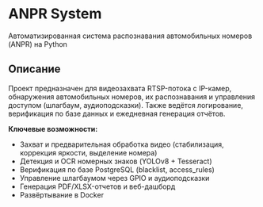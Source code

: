 # ANPR System
Автоматизированная система распознавания автомобильных номеров (ANPR) на Python

## Описание
Проект предназначен для видеозахвата RTSP-потока с IP-камер, обнаружения автомобильных номеров, их распознавания и управления доступом (шлагбаум, аудиоподсказки). Также ведётся логирование, верификация по базе данных и ежедневная генерация отчётов.

**Ключевые возможности:**
- Захват и предварительная обработка видео (стабилизация, коррекция яркости, выделение номера)
- Детекция и OCR номерных знаков (YOLOv8 + Tesseract)
- Верификация по базе PostgreSQL (blacklist, access_rules)
- Управление шлагбаумом через GPIO и аудиоподсказки
- Генерация PDF/XLSX-отчетов и веб-дашборд
- Развёртывание в Docker
